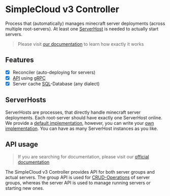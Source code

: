 # SimpleCloud v3 Controller

Process that (automatically) manages minecraft server deployments (across multiple root-servers).
At least one [ServerHost](#serverhosts) is needed to actually start servers.
> Please visit [our documentation](https://docs.simplecloud.app/controller) to learn how exactly it works

## Features

- [x] Reconciler (auto-deploying for servers)
- [x] [API](#api-usage) using [gRPC](https://grpc.io/)
- [x] Server cache [SQL](https://en.wikipedia.org/wiki/SQL)-Database (any dialect)

## ServerHosts

ServerHosts are processes, that directly handle minecraft server deployments. Each root-server should have exactly one
ServerHost online. We provide a [default implementation](),
however, you can write your [own implementation](). You can have as many ServerHost instances as you like.

## API usage

> If you are searching for documentation, please visit our [official documentation](https://docs.simplecloud.app/api)

The SimpleCloud v3 Controller provides API for both server groups and actual servers.
The group API is used for [CRUD-Operations](https://en.wikipedia.org/wiki/Create,_read,_update_and_delete) of server
groups, whereas the server API is used to manage running servers or starting new ones.


